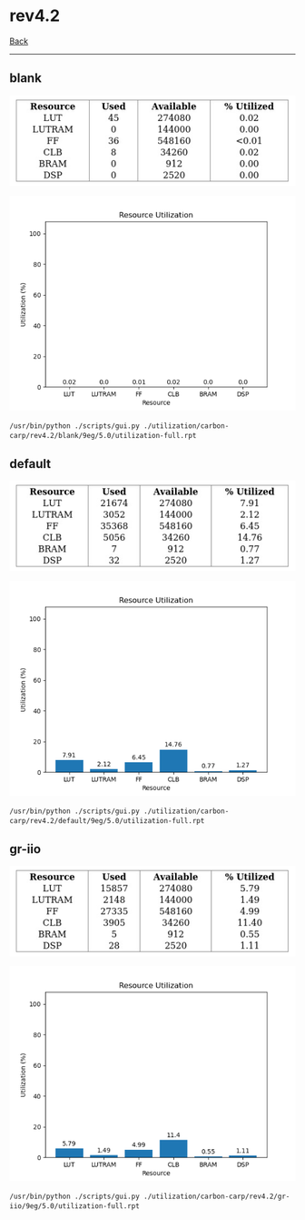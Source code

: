 # rev4.2

[Back](<../carbon-carp.md>)

---

## blank

<p align="center">
	<img src="../../../../images/carbon-carp/rev4.2/blank/9eg/5.0/table.jpg" />
</p>

<p align="center">
	<img src="../../../../images/carbon-carp/rev4.2/blank/9eg/5.0/graph.png" />
</p>

`/usr/bin/python ./scripts/gui.py ./utilization/carbon-carp/rev4.2/blank/9eg/5.0/utilization-full.rpt`

## default

<p align="center">
	<img src="../../../../images/carbon-carp/rev4.2/default/9eg/5.0/table.jpg" />
</p>

<p align="center">
	<img src="../../../../images/carbon-carp/rev4.2/default/9eg/5.0/graph.png" />
</p>

`/usr/bin/python ./scripts/gui.py ./utilization/carbon-carp/rev4.2/default/9eg/5.0/utilization-full.rpt`

## gr-iio

<p align="center">
	<img src="../../../../images/carbon-carp/rev4.2/gr-iio/9eg/5.0/table.jpg" />
</p>

<p align="center">
	<img src="../../../../images/carbon-carp/rev4.2/gr-iio/9eg/5.0/graph.png" />
</p>

`/usr/bin/python ./scripts/gui.py ./utilization/carbon-carp/rev4.2/gr-iio/9eg/5.0/utilization-full.rpt`

